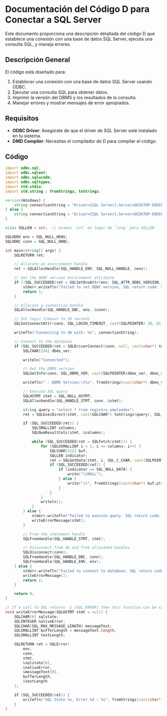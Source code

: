 # Documentación del Código D para Conectar a SQL Server

Este documento proporciona una descripción detallada del código D que establece una conexión con una base de datos SQL Server, ejecuta una consulta SQL, y maneja errores.

## Descripción General

El código está diseñado para:
1. Establecer una conexión con una base de datos SQL Server usando ODBC.
2. Ejecutar una consulta SQL para obtener datos.
3. Imprimir la versión del DBMS y los resultados de la consulta.
4. Manejar errores y mostrar mensajes de error apropiados.

## Requisitos

- **ODBC Driver**: Asegúrate de que el driver de SQL Server esté instalado en tu sistema.
- **DMD Compiler**: Necesitas el compilador de D para compilar el código.

## Código

```d
import odbc.sql;
import odbc.sqlext;
import odbc.sqlucode;
import odbc.sqltypes;
import std.stdio;
import std.string : fromStringz, toStringz;

version(Windows) {
    string connectionString = "Driver={SQL Server};Server=DESKTOP-E09IF8K;Database=ControlEmpleados;Trusted_Connection=True;TrustServerCertificate=Yes;";
} else {
    string connectionString = "Driver={SQL Server};Server=DESKTOP-E09IF8K;Database=ControlEmpleados;Trusted_Connection=True;";
}

alias SQLLEN = int;  // Usamos `int` en lugar de `long` para SQLLEN

SQLHENV env = SQL_NULL_HENV;
SQLHDBC conn = SQL_NULL_HDBC;

int main(string[] argv) {
    SQLRETURN ret;

    // Allocate an environment handle
    ret = SQLAllocHandle(SQL_HANDLE_ENV, SQL_NULL_HANDLE, &env);

    // Set the ODBC version environment attribute
    if (!SQL_SUCCEEDED(ret = SQLSetEnvAttr(env, SQL_ATTR_ODBC_VERSION, cast(SQLPOINTER*) SQL_OV_ODBC3, 0))) {
        stderr.writefln("Failed to set ODBC version, SQL return code: %d", ret);
        return 1;
    }

    // Allocate a connection handle
    SQLAllocHandle(SQL_HANDLE_DBC, env, &conn);

    // Set login timeout to 30 seconds
    SQLSetConnectAttr(conn, SQL_LOGIN_TIMEOUT, cast(SQLPOINTER) 30, 0);

    writefln("Connecting to db with: %s", connectionString);

    // Connect to the database
    if (SQL_SUCCEEDED(ret = SQLDriverConnect(conn, null, cast(char*) toStringz(connectionString), SQL_NTS, null, 0, null, SQL_DRIVER_NOPROMPT))) {
        SQLCHAR[256] dbms_ver;

        writeln("Connected");

        // Get the DBMS version
        SQLGetInfo(conn, SQL_DBMS_VER, cast(SQLPOINTER)dbms_ver, dbms_ver.sizeof, null);

        writefln(" - DBMS Version:\t%s", fromStringz(cast(char*) dbms_ver));

        // Execute SQL query
        SQLHSTMT stmt = SQL_NULL_HSTMT;
        SQLAllocHandle(SQL_HANDLE_STMT, conn, &stmt);

        string query = "select * from registro_empleados";
        ret = SQLExecDirect(stmt, cast(SQLCHAR*) toStringz(query), SQL_NTS);

        if (SQL_SUCCEEDED(ret)) {
            SQLSMALLINT columns;
            SQLNumResultCols(stmt, &columns);

            while (SQL_SUCCEEDED(ret = SQLFetch(stmt))) {
                for (SQLUSMALLINT i = 1; i <= columns; i++) {
                    SQLCHAR[512] buf;
                    SQLLEN indicator;
                    ret = SQLGetData(stmt, i, SQL_C_CHAR, cast(SQLPOINTER) buf.ptr, buf.length, &indicator);
                    if (SQL_SUCCEEDED(ret)) {
                        if (indicator == SQL_NULL_DATA) {
                            write("\tNULL");
                        } else {
                            write("\t", fromStringz(cast(char*) buf.ptr));
                        }
                    }
                }
                writeln();
            }
        } else {
            stderr.writefln("Failed to execute query. SQL return code: %d", ret);
            writeErrorMessage(stmt);
        }

        // Free the statement handle
        SQLFreeHandle(SQL_HANDLE_STMT, stmt);

        // Disconnect from db and free allocated handles
        SQLDisconnect(conn);
        SQLFreeHandle(SQL_HANDLE_DBC, conn);
        SQLFreeHandle(SQL_HANDLE_ENV, env);
    } else {
        stderr.writefln("Failed to connect to database. SQL return code: %d", ret);
        writeErrorMessage();
        return 1;
    }

    return 0;
}

// If a call to SQL returns -1 (SQL_ERROR) then this function can be called to get the error message
void writeErrorMessage(SQLHSTMT stmt = null) {
    SQLCHAR[6] sqlstate;
    SQLINTEGER nativeError;
    SQLCHAR[SQL_MAX_MESSAGE_LENGTH] messageText;
    SQLSMALLINT bufferLength = messageText.length;
    SQLSMALLINT textLength;

    SQLRETURN ret = SQLError(
        env,
        conn,
        stmt,
        &sqlstate[0],
        &nativeError,
        &messageText[0],
        bufferLength,
        &textLength
    );

    if (SQL_SUCCEEDED(ret)) {
        writefln("SQL State %s, Error %d : %s", fromStringz(cast(char*) sqlstate), nativeError, fromStringz(cast(char*) messageText));
    }
}
